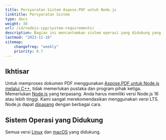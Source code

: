 ```yaml
---
title: Persyaratan Sistem Aspose.PDF untuk Node.js
linktitle: Persyaratan Sistem
type: docs
weight: 30
url: /id/nodejs-cpp/system-requirements/
description: Bagian ini mencantumkan sistem operasi yang didukung yang dibutuhkan pengembang untuk berhasil bekerja dengan Aspose.PDF untuk Node.js melalui C++.
lastmod: "2023-11-16"
sitemap:
    changefreq: "weekly"
    priority: 0.7
---
```


## Ikhtisar

Untuk memproses dokumen PDF menggunakan [Aspose.PDF untuk Node.js melalui C++](https://products.aspose.com/pdf/nodejs-cpp/), tidak memerlukan pustaka dan program pihak ketiga.
Memerlukan [Node.js](https://nodejs.org/) yang terpasang. Anda harus memiliki versi Node.js 16 atau lebih tinggi. Kami sangat merekomendasikan menggunakan versi LTS.
Node.js dapat [dipasang](https://nodejs.org/en/learn/getting-started/how-to-install-nodejs) dengan berbagai cara.

## Sistem Operasi yang Didukung

Semua versi [Linux](https://en.wikipedia.org/wiki/Linux) dan [macOS](https://www.apple.com/macos/) yang didukung.